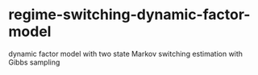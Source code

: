 # regime-switching-dynamic-factor-model
dynamic factor model with two state Markov switching estimation with Gibbs sampling
